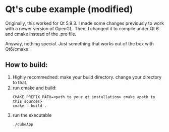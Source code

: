 # Qt's cube example (modified)

Originally, this worked for Qt 5.9.3. I made some changes previously to work with
a newer version of OpenGL. Then, I changed it to compile under Qt 6 and cmake
instead of the .pro file.

Anyway, nothing special. Just something that works out of the box with Qt6/cmake.

## How to build:
1. Highly recommedned: make your build directory. change your directory to that.
2. run cmake and build:
   ```
   CMAKE_PREFIX_PATH=<path to your qt installation> cmake <path to this sources>
   cmake --build .
   ```
3. run the executable
   ```
   ./cubeApp
   ```
   
